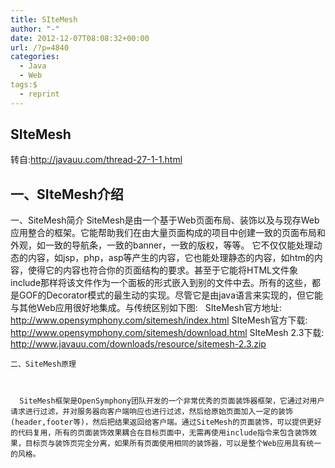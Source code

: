 ```yaml
---
title: SIteMesh
author: "-"
date: 2012-12-07T08:08:32+00:00
url: /?p=4840
categories:
  - Java
  - Web
tags:$
  - reprint
---
```

## SIteMesh

转自:<http://javauu.com/thread-27-1-1.html>

## 一、SIteMesh介绍

  一、SiteMesh简介
 SiteMesh是由一个基于Web页面布局、装饰以及与现存Web应用整合的框架。它能帮助我们在由大量页面构成的项目中创建一致的页面布局和外观，如一致的导航条，一致的banner，一致的版权，等等。 它不仅仅能处理动态的内容，如jsp，php，asp等产生的内容，它也能处理静态的内容，如htm的内容，使得它的内容也符合你的页面结构的要求。甚至于它能将HTML文件象include那样将该文件作为一个面板的形式嵌入到别的文件中去。所有的这些，都是GOF的Decorator模式的最生动的实现。尽管它是由java语言来实现的，但它能与其他Web应用很好地集成。与传统区别如下图:
 <img src="http://javauu.com/attachments/forumid_19/20080909_6b24a2aa462d3f86bf8cfCBgkJs8uFPE.jpg" alt="" /> <img src="http://javauu.com/attachments/forumid_19/20080909_ba26d2494b9fc0dab76a1BCCKU7KiFLk.jpg" alt="" />
 SIteMesh官方地址: <http://www.opensymphony.com/sitemesh/index.html>
 SIteMesh官方下载: <http://www.opensymphony.com/sitemesh/download.html>
 SIteMesh 2.3下载: <http://www.javauu.com/downloads/resource/sitemesh-2.3.zip>
  
    二、SiteMesh原理
  
  
    
      SiteMesh框架是OpenSymphony团队开发的一个非常优秀的页面装饰器框架，它通过对用户请求进行过滤，并对服务器向客户端响应也进行过滤，然后给原始页面加入一定的装饰(header,footer等)，然后把结果返回给客户端。通过SiteMesh的页面装饰，可以提供更好的代码复用，所有的页面装饰效果耦合在目标页面中，无需再使用include指令来包含装饰效果，目标页与装饰页完全分离，如果所有页面使用相同的装饰器，可以是整个Web应用具有统一的风格。
